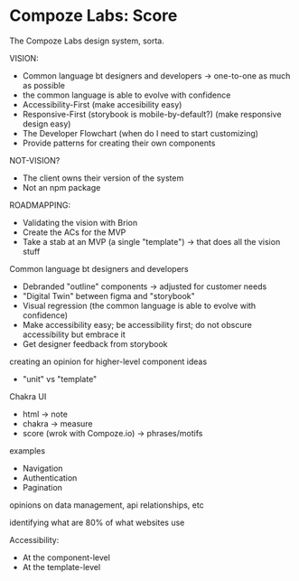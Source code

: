 # Compoze Labs: Score

The Compoze Labs design system, sorta.

VISION:
* Common language bt designers and developers -> one-to-one as much as possible
* the common language is able to evolve with confidence
* Accessibility-First (make accesibility easy)
* Responsive-First (storybook is mobile-by-default?) (make responsive design easy)
* The Developer Flowchart (when do I need to start customizing)
* Provide patterns for creating their own components


NOT-VISION?
* The client owns their version of the system
* Not an npm package


ROADMAPPING:
* Validating the vision with Brion
* Create the ACs for the MVP
* Take a stab at an MVP (a single "template") -> that does all the vision stuff


Common language bt designers and developers


* Debranded "outline" components -> adjusted for customer needs
* "Digital Twin" between figma and "storybook"
* Visual regression (the common language is able to evolve with confidence)
* Make accessibility easy; be accessibility first; do not obscure accessibility but embrace it
* Get designer feedback from storybook

creating an opinion for higher-level component ideas
* "unit" vs "template"


Chakra UI
* html -> note
* chakra -> measure
* score (wrok with Compoze.io) -> phrases/motifs

examples
* Navigation
* Authentication
* Pagination

opinions on data management, api relationships, etc

identifying what are 80% of what websites use


Accessibility:
* At the component-level
* At the template-level


